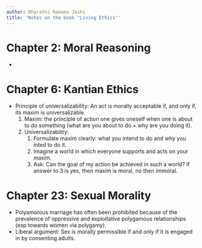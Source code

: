 ```yaml
---
author: Bharathi Ramama Joshi
title: 'Notes on the book "Living Ethics"'
---
```


# Chapter 2: Moral Reasoning
- 

# Chapter 6: Kantian Ethics
- Principle of universalizability: An act is morally acceptable if, and only if,
    its maxim is universalizable.
    1. Maxim: the principle of action one gives oneself when one is about to do
       something (what are you about to do + why are you doing it).
    2. Universalizability:
        1. Formulate maxim clearly: what you intend to do and why you inted to
           do it.
        2. Imagine a world in which everyone supports and acts on your maxim.
        3. Ask: Can the goal of my action be achieved in such a world?
    If answer to 3 is yes, then maxim is moral, no then immoral.

# Chapter 23: Sexual Morality
- Polyamorous marriage has often been prohibited because of the prevalence of
    oppressive and exploitative polygamous relationships (esp towards women via
    polygamy).
- Liberal argument: Sex is morally permissible if and only if it is engaged in
  by consenting adults.
